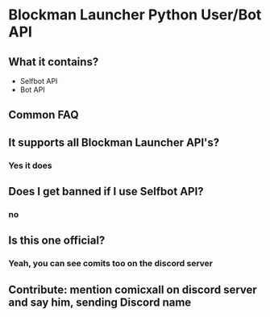 # Blockman Launcher Python User/Bot API

## What it contains?

- Selfbot API
- Bot API

## Common FAQ

## It supports all Blockman Launcher API's?

### Yes it does

## Does I get banned if I use Selfbot API?

### no

## Is this one official?

### Yeah, you can see comits too on the discord server

## Contribute: mention comicxall on discord server and say him, sending Discord name
